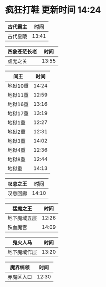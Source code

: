 # 疯狂打鞋 更新时间 14:24

| 古代霸主   | 时间    |
|--------|-------|
| 古代皇陵 | 13:41 |

| 四象苍茫长老   | 时间    |
|--------|-------|
| 虚无之关 | 13:55 |

| 间王   | 时间    |
|--------|-------|
| 地狱10重 | 14:24 |
| 地狱11重 | 12:59 |
| 地狱16重 | 13:16 |
| 地狱17重 | 13:19 |
| 地狱1重 | 12:27 |
| 地狱2重 | 12:31 |
| 地狱3重 | 14:02 |
| 地狱4重 | 12:36 |
| 地狱8重 | 12:44 |
| 地狱重 | 14:13 |

| 叹息之王   | 时间    |
|--------|-------|
| 叹息回廊 | 14:10 |

| 猛魔之王   | 时间    |
|--------|-------|
| 地下魔域五层 | 12:26 |
| 铁血魔宫 | 14:09 |

| 鬼火人马   | 时间    |
|--------|-------|
| 地下魔域作层 | 13:20 |

| 魔界统领   | 时间    |
|--------|-------|
| 赤魔区入口 | 12:30 |